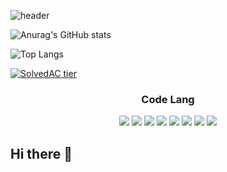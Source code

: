 ![header](https://capsule-render.vercel.app/api?type=waving&color=gradient&customColorList=10&height=200&text=Dinga's%20GITHUB&fontSize=50&animation=twinkling&fontAlign=68&fontAlignY=36)


![Anurag's GitHub stats](https://github-readme-stats.vercel.app/api?username=dinga&show_icons=true&hide=contribs,prs&cache_seconds=86400&theme=radical)


![Top Langs](https://github-readme-stats.vercel.app/api/top-langs/?username=dinga&layout=compact)

[![SolvedAC tier](http://mazassumnida.wtf/api/v2/generate_badge?boj={})](https://solved.ac/{}) 


<h3 align="center"><b>Code Lang</b></h3>
<div align="center">
<img src="https://img.shields.io/badge/Spring-3DDC84?style=flat&logo=spring&logoColor=white"/>
<img src="https://img.shields.io/badge/JavaScript-F7DF1E?style=flat&logo=javascript&logoColor=white"/>
<img src="https://img.shields.io/badge/intelliJ-21BDDB?style=flat&logo=intellijidea&logoColor=white"/>
<img src="https://img.shields.io/badge/mysql-4479A1?style=flat&logo=mysql&logoColor=white"/>
<img src="https://img.shields.io/badge/C-A8B9CC?style=flat&logo=c&logoColor=white"/>
<img src="https://img.shields.io/badge/JAVA-C00000?style=flat&logo=JAVA&logoColor=white"/>
<img src="https://img.shields.io/badge/docker-2496ED?style=flat&logo=docker&logoColor=white"/>
<img src="https://img.shields.io/badge/AWS-1ED760?style=flat&logo=AWS&logoColor=white"/>





</div>




## Hi there 👋

<!--
**doldollee00/doldollee00** is a ✨ _special_ ✨ repository because its `README.md` (this file) appears on your GitHub profile.

Here are some ideas to get you started:

- 🔭 I’m currently working on ...
- 🌱 I’m currently learning ...
- 👯 I’m looking to collaborate on ...
- 🤔 I’m looking for help with ...
- 💬 Ask me about ...
- 📫 How to reach me: ...
- 😄 Pronouns: ...
- ⚡ Fun fact: ...
-->
